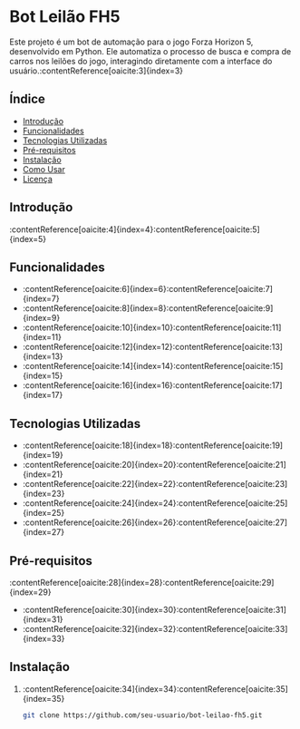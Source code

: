 # Bot Leilão FH5

Este projeto é um bot de automação para o jogo Forza Horizon 5, desenvolvido em Python. Ele automatiza o processo de busca e compra de carros nos leilões do jogo, interagindo diretamente com a interface do usuário.&#8203;:contentReference[oaicite:3]{index=3}

## Índice

- [Introdução](#introdução)
- [Funcionalidades](#funcionalidades)
- [Tecnologias Utilizadas](#tecnologias-utilizadas)
- [Pré-requisitos](#pré-requisitos)
- [Instalação](#instalação)
- [Como Usar](#como-usar)
- [Licença](#licença)

## Introdução

:contentReference[oaicite:4]{index=4}&#8203;:contentReference[oaicite:5]{index=5}

## Funcionalidades

- :contentReference[oaicite:6]{index=6}&#8203;:contentReference[oaicite:7]{index=7}
- :contentReference[oaicite:8]{index=8}&#8203;:contentReference[oaicite:9]{index=9}
- :contentReference[oaicite:10]{index=10}&#8203;:contentReference[oaicite:11]{index=11}
- :contentReference[oaicite:12]{index=12}&#8203;:contentReference[oaicite:13]{index=13}
- :contentReference[oaicite:14]{index=14}&#8203;:contentReference[oaicite:15]{index=15}
- :contentReference[oaicite:16]{index=16}&#8203;:contentReference[oaicite:17]{index=17}

## Tecnologias Utilizadas

- :contentReference[oaicite:18]{index=18}&#8203;:contentReference[oaicite:19]{index=19}
- :contentReference[oaicite:20]{index=20}&#8203;:contentReference[oaicite:21]{index=21}
- :contentReference[oaicite:22]{index=22}&#8203;:contentReference[oaicite:23]{index=23}
- :contentReference[oaicite:24]{index=24}&#8203;:contentReference[oaicite:25]{index=25}
- :contentReference[oaicite:26]{index=26}&#8203;:contentReference[oaicite:27]{index=27}

## Pré-requisitos

:contentReference[oaicite:28]{index=28}&#8203;:contentReference[oaicite:29]{index=29}

- :contentReference[oaicite:30]{index=30}&#8203;:contentReference[oaicite:31]{index=31}
- :contentReference[oaicite:32]{index=32}&#8203;:contentReference[oaicite:33]{index=33}

## Instalação

1. :contentReference[oaicite:34]{index=34}&#8203;:contentReference[oaicite:35]{index=35}

   ```bash
   git clone https://github.com/seu-usuario/bot-leilao-fh5.git
